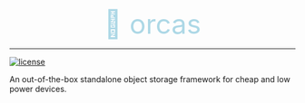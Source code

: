 <font color=lightblue size=72><center>🐋 orcas</center></font>

---


[![license](https://img.shields.io/badge/license-MIT-brightgreen.svg?style=flat)](https://github.com/orcastor/orcas/blob/master/LICENSE)


 An out-of-the-box standalone object storage framework for cheap and low power devices.
